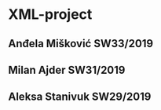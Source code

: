 # XML-project

## Anđela Mišković SW33/2019

## Milan Ajder SW31/2019

## Aleksa Stanivuk SW29/2019
